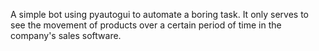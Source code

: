 A simple bot using pyautogui to automate a boring task.
It only serves to see the movement of products over a certain period of time in the company's sales software.
